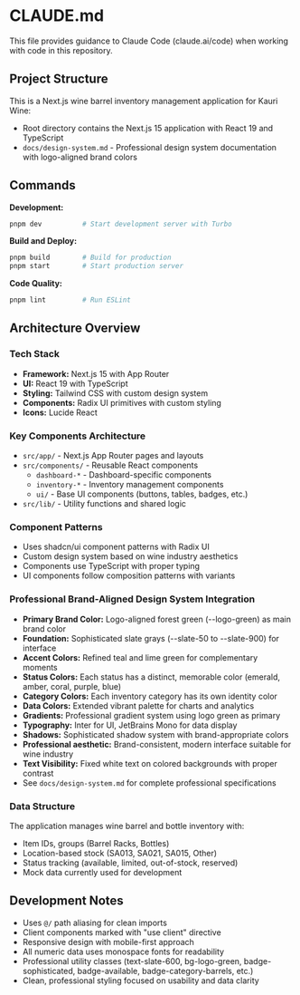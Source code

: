 # CLAUDE.md

This file provides guidance to Claude Code (claude.ai/code) when working with code in this repository.

## Project Structure

This is a Next.js wine barrel inventory management application for Kauri Wine:

- Root directory contains the Next.js 15 application with React 19 and TypeScript
- `docs/design-system.md` - Professional design system documentation with logo-aligned brand colors

## Commands

**Development:**
```bash
pnpm dev          # Start development server with Turbo
```

**Build and Deploy:**
```bash
pnpm build        # Build for production
pnpm start        # Start production server
```

**Code Quality:**
```bash
pnpm lint         # Run ESLint
```

## Architecture Overview

### Tech Stack
- **Framework:** Next.js 15 with App Router
- **UI:** React 19 with TypeScript
- **Styling:** Tailwind CSS with custom design system
- **Components:** Radix UI primitives with custom styling
- **Icons:** Lucide React

### Key Components Architecture
- `src/app/` - Next.js App Router pages and layouts
- `src/components/` - Reusable React components
  - `dashboard-*` - Dashboard-specific components
  - `inventory-*` - Inventory management components
  - `ui/` - Base UI components (buttons, tables, badges, etc.)
- `src/lib/` - Utility functions and shared logic

### Component Patterns
- Uses shadcn/ui component patterns with Radix UI
- Custom design system based on wine industry aesthetics
- Components use TypeScript with proper typing
- UI components follow composition patterns with variants

### Professional Brand-Aligned Design System Integration
- **Primary Brand Color:** Logo-aligned forest green (--logo-green) as main brand color
- **Foundation:** Sophisticated slate grays (--slate-50 to --slate-900) for interface
- **Accent Colors:** Refined teal and lime green for complementary moments
- **Status Colors:** Each status has a distinct, memorable color (emerald, amber, coral, purple, blue)
- **Category Colors:** Each inventory category has its own identity color
- **Data Colors:** Extended vibrant palette for charts and analytics
- **Gradients:** Professional gradient system using logo green as primary
- **Typography:** Inter for UI, JetBrains Mono for data display
- **Shadows:** Sophisticated shadow system with brand-appropriate colors
- **Professional aesthetic:** Brand-consistent, modern interface suitable for wine industry
- **Text Visibility:** Fixed white text on colored backgrounds with proper contrast
- See `docs/design-system.md` for complete professional specifications

### Data Structure
The application manages wine barrel and bottle inventory with:
- Item IDs, groups (Barrel Racks, Bottles)
- Location-based stock (SA013, SA021, SA015, Other)
- Status tracking (available, limited, out-of-stock, reserved)
- Mock data currently used for development

## Development Notes

- Uses `@/` path aliasing for clean imports
- Client components marked with "use client" directive
- Responsive design with mobile-first approach
- All numeric data uses monospace fonts for readability
- Professional utility classes (text-slate-600, bg-logo-green, badge-sophisticated, badge-available, badge-category-barrels, etc.)
- Clean, professional styling focused on usability and data clarity